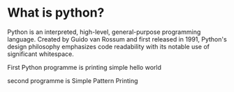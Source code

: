 # What is python?
Python is an interpreted, high-level, general-purpose programming language. Created by Guido van Rossum and first released in 1991,
Python's design philosophy emphasizes code readability with its notable use of significant whitespace.

First Python  programme is printing simple hello world

second programme is Simple Pattern Printing
